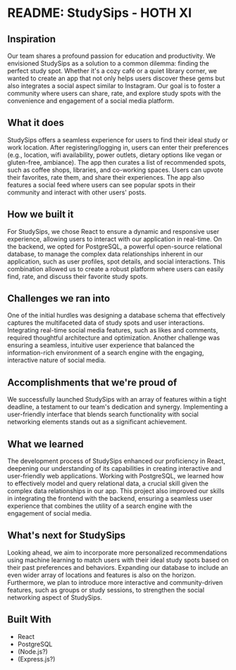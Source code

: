 # README: StudySips - HOTH XI
## Inspiration
Our team shares a profound passion for education and productivity. We envisioned StudySips as a solution to a common dilemma: finding the perfect study spot. Whether it's a cozy café or a quiet library corner, we wanted to create an app that not only helps users discover these gems but also integrates a social aspect similar to Instagram. Our goal is to foster a community where users can share, rate, and explore study spots with the convenience and engagement of a social media platform.

## What it does
StudySips offers a seamless experience for users to find their ideal study or work location. After registering/logging in, users can enter their preferences (e.g., location, wifi availability, power outlets, dietary options like vegan or gluten-free, ambiance). The app then curates a list of recommended spots, such as coffee shops, libraries, and co-working spaces. Users can upvote their favorites, rate them, and share their experiences. The app also features a social feed where users can see popular spots in their community and interact with other users' posts.

## How we built it
For StudySips, we chose React to ensure a dynamic and responsive user experience, allowing users to interact with our application in real-time. On the backend, we opted for PostgreSQL, a powerful open-source relational database, to manage the complex data relationships inherent in our application, such as user profiles, spot details, and social interactions. This combination allowed us to create a robust platform where users can easily find, rate, and discuss their favorite study spots.

## Challenges we ran into
One of the initial hurdles was designing a database schema that effectively captures the multifaceted data of study spots and user interactions. Integrating real-time social media features, such as likes and comments, required thoughtful architecture and optimization. Another challenge was ensuring a seamless, intuitive user experience that balanced the information-rich environment of a search engine with the engaging, interactive nature of social media.

## Accomplishments that we're proud of
We successfully launched StudySips with an array of features within a tight deadline, a testament to our team's dedication and synergy. Implementing a user-friendly interface that blends search functionality with social networking elements stands out as a significant achievement.

## What we learned
The development process of StudySips enhanced our proficiency in React, deepening our understanding of its capabilities in creating interactive and user-friendly web applications. Working with PostgreSQL, we learned how to effectively model and query relational data, a crucial skill given the complex data relationships in our app. This project also improved our skills in integrating the frontend with the backend, ensuring a seamless user experience that combines the utility of a search engine with the engagement of social media.

## What's next for StudySips
Looking ahead, we aim to incorporate more personalized recommendations using machine learning to match users with their ideal study spots based on their past preferences and behaviors. Expanding our database to include an even wider array of locations and features is also on the horizon. Furthermore, we plan to introduce more interactive and community-driven features, such as groups or study sessions, to strengthen the social networking aspect of StudySips.

## Built With
- React
- PostgreSQL
- (Node.js?)
- (Express.js?)
